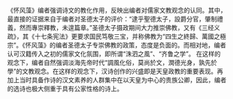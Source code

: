 《怀风藻》编者强调诗文的教化作用，反映出编者对儒家文教观念的认同。其中，最直接的证据来自于编者对圣德太子的评价：“逮乎聖德太子，設爵分官，肇制禮義，然而專崇釋教，未遑篇章。”圣德太子摄政期间大力推崇佛教，又有《三经义疏》，其《十七条宪法》更要求国民笃敬三宝，并称佛教为“四生之終歸、萬國之極宗”。《怀风藻》的编者圣德太子专崇佛教的政策，态度是负面的。而相对地，编者认可汉籍传入之初的儒家文化氛围，即所谓“洙泗之風”、“齐鲁之学”。
在这样的观念下，编者自然强调淡海先帝时代“調風化俗，莫尚於文，潤德光身，孰先於學”的文教观念。在这样的观念下，汉诗创作的兴盛即是天皇政教的重要表现。再加上当时具备作诗的汉文素养的人群集中在以天皇为中心的贵族公卿，因此，编者的选诗也极大侧重于具有公家性格的诗上。
